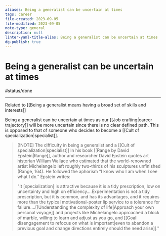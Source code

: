 ```yaml
---
aliases: Being a generalist can be uncertain at times
tags: career
file-created: 2023-09-05
file-modified: 2023-09-05
note-type: general
description: null
linter-yaml-title-alias: Being a generalist can be uncertain at times
dg-publish: true
---
```


# Being a generalist can be uncertain at times

#status/done 

---

Related to [[Being a generalist means having a broad set of skills and interests]]

Being a generalist can be uncertain at times as our [[Job crafting|career trajectory]] will be more uncertain since there is no clear defined path. This is opposed to that of someone who decides to become a [[Cult of specialization|specialist]].

> [!NOTE] The difficulty in being a generalist and a [[Cult of specialization|specialist]]
> In his book [[Range by David Epstein|Range]], author and researcher David Epstein quotes art historian William Wallace who estimated that the world-renowned artist Michelangelo left roughly two-thirds of his sculptures unfinished (Range, 164). He followed the aphorism “I know who I am when I see what I do.” Epstein writes:
>
> "It [specialization] is attractive because it is a tidy prescription, low on uncertainty and high on efficiency….Experimentation is not a tidy prescription, but it is common, and has its advantages, and it requires more than the typical motivational-poster lip service to a tolerance for failure….[[Understanding the complexity of life|Approach your own personal voyage]] and projects like Michelangelo approached a block of marble, willing to learn and adjust as you go, and [[Goal disengagement to refocus on what is important|even to abandon a previous goal and change directions entirely should the need arise]]."
